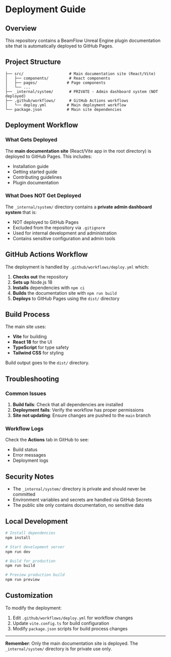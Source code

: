 # Deployment Guide

## Overview

This repository contains a BeamFlow Unreal Engine plugin documentation site that is automatically deployed to GitHub Pages.

## Project Structure

```
├── src/                    # Main documentation site (React/Vite)
│   ├── components/         # React components
│   ├── pages/             # Page components
│   └── ...
├── _internal/system/       # PRIVATE - Admin dashboard system (NOT deployed)
├── .github/workflows/      # GitHub Actions workflows
│   └── deploy.yml         # Main deployment workflow
└── package.json           # Main site dependencies
```

## Deployment Workflow

### What Gets Deployed

The **main documentation site** (React/Vite app in the root directory) is deployed to GitHub Pages. This includes:
- Installation guide
- Getting started guide
- Contributing guidelines
- Plugin documentation

### What Does NOT Get Deployed

The `_internal/system/` directory contains a **private admin dashboard system** that is:
- NOT deployed to GitHub Pages
- Excluded from the repository via `.gitignore`
- Used for internal development and administration
- Contains sensitive configuration and admin tools

## GitHub Actions Workflow

The deployment is handled by `.github/workflows/deploy.yml` which:

1. **Checks out** the repository
2. **Sets up** Node.js 18
3. **Installs** dependencies with `npm ci`
4. **Builds** the documentation site with `npm run build`
5. **Deploys** to GitHub Pages using the `dist/` directory

## Build Process

The main site uses:
- **Vite** for building
- **React 18** for the UI
- **TypeScript** for type safety
- **Tailwind CSS** for styling

Build output goes to the `dist/` directory.

## Troubleshooting

### Common Issues

1. **Build fails**: Check that all dependencies are installed
2. **Deployment fails**: Verify the workflow has proper permissions
3. **Site not updating**: Ensure changes are pushed to the `main` branch

### Workflow Logs

Check the **Actions** tab in GitHub to see:
- Build status
- Error messages
- Deployment logs

## Security Notes

- The `_internal/system/` directory is private and should never be committed
- Environment variables and secrets are handled via GitHub Secrets
- The public site only contains documentation, no sensitive data

## Local Development

```bash
# Install dependencies
npm install

# Start development server
npm run dev

# Build for production
npm run build

# Preview production build
npm run preview
```

## Customization

To modify the deployment:

1. Edit `.github/workflows/deploy.yml` for workflow changes
2. Update `vite.config.ts` for build configuration
3. Modify `package.json` scripts for build process changes

---

**Remember**: Only the main documentation site is deployed. The `_internal/system/` directory is for private use only.
